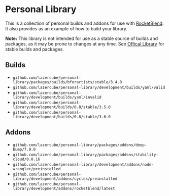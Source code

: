 # Personal Library

This is a collection of personal builds and addons for use with [RocketBlend](https://github.com/rocketblend/rocketblend). It also provides as an example of how to build your library.

**Note:** This library is not intended for use as a stable source of builds and packages, as it may be prone to changes at any time. See [Offical Library](https://github.com/rocketblend/official-library) for stable builds and packages.

## Builds

* `github.com/lazercube/personal-library/packages/builds/bforartists/stable/3.4.0`
* `github.com/lazercube/personal-library/development/builds/yaml/valid`
* `github.com/lazercube/personal-library/development/builds/yaml/invalid`
* `github.com/lazercube/personal-library/development/builds/0.8/stable/3.5.0`
* `github.com/lazercube/personal-library/development/builds/0.8/stable/3.6.0`

## Addons

* `github.com/lazercube/personal-library/packages/addons/deep-bump/7.0.0`
* `github.com/lazercube/personal-library/packages/addons/stability-cloud/0.0.16`
* `github.com/lazercube/personal-library/development/addons/node-wrangler/preinstalled`
* `github.com/lazercube/personal-library/development/addons/cycles/preinstalled`
* `github.com/lazercube/personal-library/development/addons/rocketblend/latest`